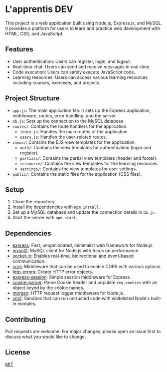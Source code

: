 # L'apprentis DEV

This project is a web application built using Node.js, Express.js, and MySQL. It provides a platform for users to learn and practice web development with HTML, CSS, and JavaScript.

## Features

- User authentication: Users can register, login, and logout.
- Real-time chat: Users can send and receive messages in real-time.
- Code execution: Users can safely execute JavaScript code.
- Learning resources: Users can access various learning resources including courses, exercises, and projects.

## Project Structure

- `app.js`: The main application file. It sets up the Express application, middleware, routes, error handling, and the server.
- `db.js`: Sets up the connection to the MySQL database.
- `routes/`: Contains the route handlers for the application.
  - `index.js`: Handles the main routes of the application.
  - `users.js`: Handles the user-related routes.
- `views/`: Contains the EJS view templates for the application.
  - `auth/`: Contains the view templates for authentication (login and register).
  - `partials/`: Contains the partial view templates (header and footer).
  - `ressource/`: Contains the view templates for the learning resources.
  - `settings/`: Contains the view templates for user settings.
- `public/`: Contains the static files for the application (CSS files).

## Setup

1. Clone the repository.
2. Install the dependencies with `npm install`.
3. Set up a MySQL database and update the connection details in `db.js`.
4. Start the server with `npm start`.

## Dependencies

- [express](https://www.npmjs.com/package/express): Fast, unopinionated, minimalist web framework for Node.js.
- [mysql2](https://www.npmjs.com/package/mysql2): MySQL client for Node.js with focus on performance.
- [socket.io](https://www.npmjs.com/package/socket.io): Enables real-time, bidirectional and event-based communication.
- [cors](https://www.npmjs.com/package/cors): Middleware that can be used to enable CORS with various options.
- [http-errors](https://www.npmjs.com/package/http-errors): Create HTTP error objects.
- [express-session](https://www.npmjs.com/package/express-session): Simple session middleware for Express.
- [cookie-parser](https://www.npmjs.com/package/cookie-parser): Parse Cookie header and populate `req.cookies` with an object keyed by the cookie names.
- [morgan](https://www.npmjs.com/package/morgan): HTTP request logger middleware for Node.js.
- [vm2](https://www.npmjs.com/package/vm2): Sandbox that can run untrusted code with whitelisted Node's built-in modules.

## Contributing

Pull requests are welcome. For major changes, please open an issue first to discuss what you would like to change.

## License

[MIT](https://choosealicense.com/licenses/mit/)
